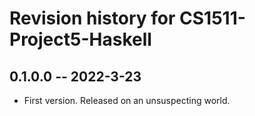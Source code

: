 # Revision history for CS1511-Project5-Haskell

## 0.1.0.0 -- 2022-3-23

* First version. Released on an unsuspecting world.
